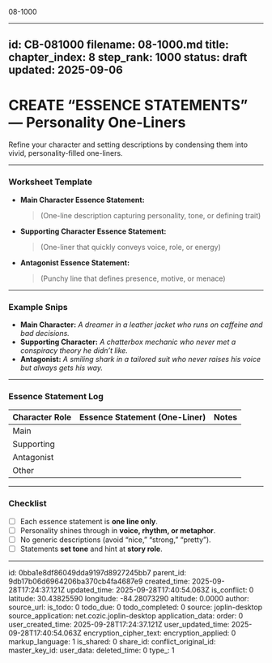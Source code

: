 08-1000

---
id: CB-081000
filename: 08-1000.md
title: 
chapter_index: 8
step_rank: 1000
status: draft
updated: 2025-09-06
---

# CREATE “ESSENCE STATEMENTS” — Personality One-Liners

Refine your character and setting descriptions by condensing them into vivid, personality-filled one-liners.

---

### **Worksheet Template**
- **Main Character Essence Statement:**  
  > (One-line description capturing personality, tone, or defining trait)

- **Supporting Character Essence Statement:**  
  > (One-liner that quickly conveys voice, role, or energy)

- **Antagonist Essence Statement:**  
  > (Punchy line that defines presence, motive, or menace)

---

### **Example Snips**
- **Main Character:** *A dreamer in a leather jacket who runs on caffeine and bad decisions.*  
- **Supporting Character:** *A chatterbox mechanic who never met a conspiracy theory he didn’t like.*  
- **Antagonist:** *A smiling shark in a tailored suit who never raises his voice but always gets his way.*  

---

### **Essence Statement Log**
| Character Role | Essence Statement (One-Liner) | Notes |
|----------------|-------------------------------|-------|
| Main           |                               |       |
| Supporting     |                               |       |
| Antagonist     |                               |       |
| Other          |                               |       |

---

### **Checklist**
- [ ] Each essence statement is **one line only**.  
- [ ] Personality shines through in **voice, rhythm, or metaphor**.  
- [ ] No generic descriptions (avoid “nice,” “strong,” “pretty”).  
- [ ] Statements **set tone** and hint at **story role**.  

---


id: 0bba1e8df86049dda9197d8927245bb7
parent_id: 9db17b06d6964206ba370cb4fa4687e9
created_time: 2025-09-28T17:24:37.121Z
updated_time: 2025-09-28T17:40:54.063Z
is_conflict: 0
latitude: 30.43825590
longitude: -84.28073290
altitude: 0.0000
author: 
source_url: 
is_todo: 0
todo_due: 0
todo_completed: 0
source: joplin-desktop
source_application: net.cozic.joplin-desktop
application_data: 
order: 0
user_created_time: 2025-09-28T17:24:37.121Z
user_updated_time: 2025-09-28T17:40:54.063Z
encryption_cipher_text: 
encryption_applied: 0
markup_language: 1
is_shared: 0
share_id: 
conflict_original_id: 
master_key_id: 
user_data: 
deleted_time: 0
type_: 1